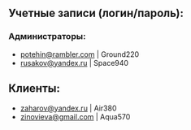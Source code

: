 

## Учетные записи (логин/пароль):

### Администраторы:
- potehin@rambler.com | Ground220
- rusakov@yandex.ru | Space940


## Клиенты:
- zaharov@yandex.ru | Air380
- zinovieva@gmail.com | Aqua570
